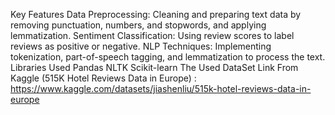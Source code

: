 Key Features
Data Preprocessing: Cleaning and preparing text data by removing punctuation, numbers, and stopwords, and applying lemmatization.
Sentiment Classification: Using review scores to label reviews as positive or negative.
NLP Techniques: Implementing tokenization, part-of-speech tagging, and lemmatization to process the text.
Libraries Used
Pandas
NLTK
Scikit-learn
The Used DataSet Link From Kaggle (515K Hotel Reviews Data in Europe) : 
https://www.kaggle.com/datasets/jiashenliu/515k-hotel-reviews-data-in-europe
